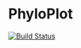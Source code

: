 # PhyloPlot

[![Build Status](https://github.com/Akitoro/PhyloPlot.jl/actions/workflows/CI.yml/badge.svg?branch=master)](https://github.com/Akitoro/PhyloPlot.jl/actions/workflows/CI.yml?query=branch%3Amaster)
